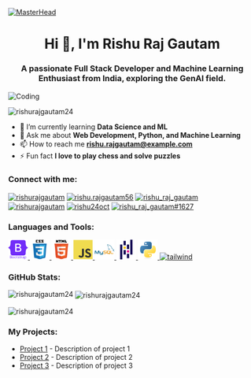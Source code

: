 [![MasterHead](https://www.internetcreation.net/wp-content/uploads/2015/04/banner-web-development.png)](https://rishurajgautam.com)
<h1 align="center">Hi 👋, I'm Rishu Raj Gautam</h1>
<h3 align="center">A passionate Full Stack Developer and Machine Learning Enthusiast from India, exploring the GenAI field.</h3>

<img align="center" alt="Coding" width="400" src="https://i0.wp.com/www.printmag.com/wp-content/uploads/2021/02/4cbe8d_f1ed2800a49649848102c68fc5a66e53mv2.gif?fit=476%2C280&ssl=1">

<p align="left"> <img src="https://komarev.com/ghpvc/?username=rishurajgautam24&label=Profile%20views&color=0e75b6&style=flat" alt="rishurajgautam24" /> </p>

- 🌱 I’m currently learning **Data Science and ML**
- 💬 Ask me about **Web Development, Python, and Machine Learning**
- 📫 How to reach me **rishu.rajgautam@example.com**
- ⚡ Fun fact **I love to play chess and solve puzzles**

<h3 align="left">Connect with me:</h3>
<p align="left">
<a href="https://linkedin.com/in/rishurajgautam" target="blank"><img align="center" src="https://cdn.jsdelivr.net/npm/simple-icons@v3/icons/linkedin.svg" alt="rishurajgautam" height="30" width="40" /></a>
<a href="https://fb.com/rishu.rajgautam56" target="blank"><img align="center" src="https://cdn.jsdelivr.net/npm/simple-icons@v3/icons/facebook.svg" alt="rishu.rajgautam56" height="30" width="40" /></a>
<a href="https://instagram.com/rishu_raj_gautam" target="blank"><img align="center" src="https://cdn.jsdelivr.net/npm/simple-icons@v3/icons/instagram.svg" alt="rishu_raj_gautam" height="30" width="40" /></a>
<a href="https://www.codechef.com/users/rishurajgautam" target="blank"><img align="center" src="https://cdn.jsdelivr.net/npm/simple-icons@v3/icons/codechef.svg" alt="rishurajgautam" height="30" width="40" /></a>
<a href="https://www.hackerrank.com/rishu24oct" target="blank"><img align="center" src="https://cdn.jsdelivr.net/npm/simple-icons@v3/icons/hackerrank.svg" alt="rishu24oct" height="30" width="40" /></a>
<a href="https://discord.gg/rishu_raj_gautam#1627" target="blank"><img align="center" src="https://cdn.jsdelivr.net/npm/simple-icons@v3/icons/discord.svg" alt="rishu_raj_gautam#1627" height="30" width="40" /></a>
</p>

<h3 align="left">Languages and Tools:</h3>
<p align="left"> 
  <a href="https://getbootstrap.com" target="_blank" rel="noreferrer"> 
    <img src="https://raw.githubusercontent.com/devicons/devicon/master/icons/bootstrap/bootstrap-plain-wordmark.svg" alt="bootstrap" width="40" height="40"/> 
  </a> 
  <a href="https://www.w3schools.com/css/" target="_blank" rel="noreferrer"> 
    <img src="https://raw.githubusercontent.com/devicons/devicon/master/icons/css3/css3-original-wordmark.svg" alt="css3" width="40" height="40"/> 
  </a> 
  <a href="https://www.w3.org/html/" target="_blank" rel="noreferrer"> 
    <img src="https://raw.githubusercontent.com/devicons/devicon/master/icons/html5/html5-original-wordmark.svg" alt="html5" width="40" height="40"/> 
  </a> 
  <a href="https://developer.mozilla.org/en-US/docs/Web/JavaScript" target="_blank" rel="noreferrer"> 
    <img src="https://raw.githubusercontent.com/devicons/devicon/master/icons/javascript/javascript-original.svg" alt="javascript" width="40" height="40"/> 
  </a> 
  <a href="https://www.mysql.com/" target="_blank" rel="noreferrer"> 
    <img src="https://raw.githubusercontent.com/devicons/devicon/master/icons/mysql/mysql-original-wordmark.svg" alt="mysql" width="40" height="40"/> 
  </a> 
  <a href="https://pandas.pydata.org/" target="_blank" rel="noreferrer"> 
    <img src="https://raw.githubusercontent.com/devicons/devicon/master/icons/pandas/pandas-original.svg" alt="pandas" width="40" height="40"/> 
  </a> 
  <a href="https://www.python.org" target="_blank" rel="noreferrer"> 
    <img src="https://raw.githubusercontent.com/devicons/devicon/master/icons/python/python-original.svg" alt="python" width="40" height="40"/> 
  </a> 
  <a href="https://tailwindcss.com/" target="_blank" rel="noreferrer"> 
    <img src="https://www.vectorlogo.zone/logos/tailwindcss/tailwindcss-icon.svg" alt="tailwind" width="40" height="40"/> 
  </a> 
</p>

<h3 align="left">GitHub Stats:</h3>
<p><img align="left" src="https://github-readme-stats.vercel.app/api/top-langs?username=rishurajgautam24&show_icons=true&locale=en&layout=compact" alt="rishurajgautam24" /></p>
<p>&nbsp;<img align="center" src="https://github-readme-stats.vercel.app/api?username=rishurajgautam24&show_icons=true&locale=en" alt="rishurajgautam24" /></p>
<p><img align="center" src="https://github-readme-streak-stats.herokuapp.com/?user=rishurajgautam24&" alt="rishurajgautam24" /></p>

<h3 align="left">My Projects:</h3>
<ul>
  <li><a href="https://github.com/rishurajgautam24/project1">Project 1</a> - Description of project 1</li>
  <li><a href="https://github.com/rishurajgautam24/project2">Project 2</a> - Description of project 2</li>
  <li><a href="https://github.com/rishurajgautam24/project3">Project 3</a> - Description of project 3</li>
</ul>
